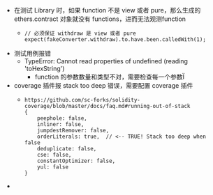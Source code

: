 - 在测试 Library 时，如果 function 不是 view 或者 pure，那么生成的 ethers.contract 对象就没有 functions，进而无法观测function
	- ```solidity
	  // 必须保证 withdraw 是 view 或者 pure
	  expect(fakeConverter.withdraw).to.have.been.calledWith(1);
	  
	  ```
- 测试用例报错
	- TypeError: Cannot read properties of undefined (reading 'toHexString')
		- function 的参数数量和类型不对，需要检查每一个参数Ï
- coverage 插件报 stack too deep 错误，需要配置 coverage 插件
	- ```solidity
	  https://github.com/sc-forks/solidity-coverage/blob/master/docs/faq.md#running-out-of-stack
	  {
	      peephole: false,
	      inliner: false,
	      jumpdestRemover: false,
	      orderLiterals: true,  // <-- TRUE! Stack too deep when false
	      deduplicate: false,
	      cse: false,
	      constantOptimizer: false,
	      yul: false
	  }
	  ```
-